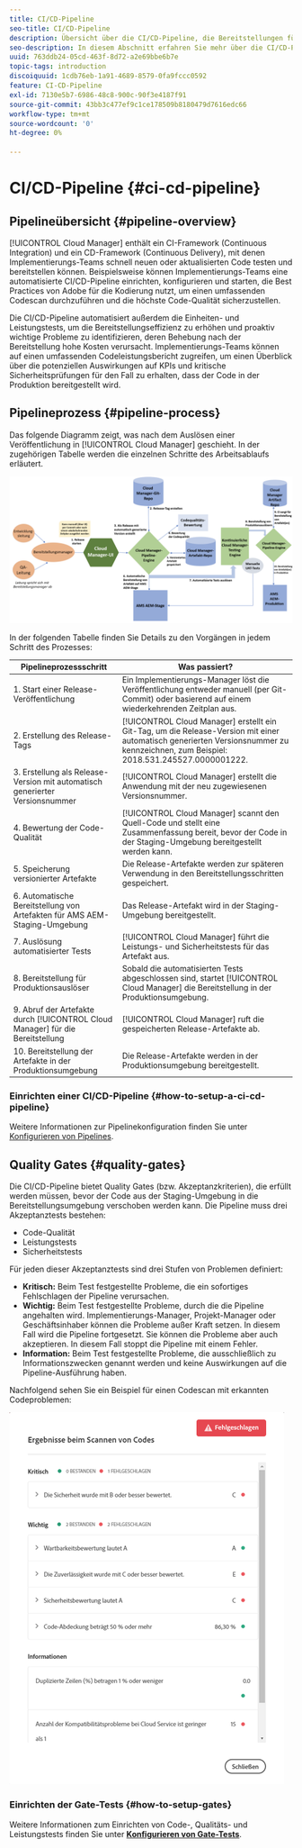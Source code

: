 ```yaml
---
title: CI/CD-Pipeline
seo-title: CI/CD-Pipeline
description: Übersicht über die CI/CD-Pipeline, die Bereitstellungen für Staging und Produktion in Cloud Manager verwaltet
seo-description: In diesem Abschnitt erfahren Sie mehr über die CI/CD-Pipeline, die Bereitstellungen für die Staging- und Produktionsumgebung in Cloud Manager verarbeitet
uuid: 763ddb24-05cd-463f-8d72-a2e69bbe6b7e
topic-tags: introduction
discoiquuid: 1cdb76eb-1a91-4689-8579-0fa9fccc0592
feature: CI-CD-Pipeline
exl-id: 7130e5b7-6986-48c8-900c-90f3e4187f91
source-git-commit: 43bb3c477ef9c1ce178509b8180479d7616edc66
workflow-type: tm+mt
source-wordcount: '0'
ht-degree: 0%

---
```


# CI/CD-Pipeline {#ci-cd-pipeline}

## Pipelineübersicht {#pipeline-overview}

[!UICONTROL Cloud Manager] enthält ein CI-Framework (Continuous Integration) und ein CD-Framework (Continuous Delivery), mit denen Implementierungs-Teams schnell neuen oder aktualisierten Code testen und bereitstellen können. Beispielsweise können Implementierungs-Teams eine automatisierte CI/CD-Pipeline einrichten, konfigurieren und starten, die Best Practices von Adobe für die Kodierung nutzt, um einen umfassenden Codescan durchzuführen und die höchste Code-Qualität sicherzustellen.

Die CI/CD-Pipeline automatisiert außerdem die Einheiten- und Leistungstests, um die Bereitstellungseffizienz zu erhöhen und proaktiv wichtige Probleme zu identifizieren, deren Behebung nach der Bereitstellung hohe Kosten verursacht. Implementierungs-Teams können auf einen umfassenden Codeleistungsbericht zugreifen, um einen Überblick über die potenziellen Auswirkungen auf KPIs und kritische Sicherheitsprüfungen für den Fall zu erhalten, dass der Code in der Produktion bereitgestellt wird.

## Pipelineprozess {#pipeline-process}

Das folgende Diagramm zeigt, was nach dem Auslösen einer Veröffentlichung in [!UICONTROL Cloud Manager] geschieht. In der zugehörigen Tabelle werden die einzelnen Schritte des Arbeitsablaufs erläutert.

![](assets/screen_shot_2018-05-30at82457pm.png)

In der folgenden Tabelle finden Sie Details zu den Vorgängen in jedem Schritt des Prozesses:

| Pipelineprozessschritt | Was passiert? |
|---|---|
| 1. Start einer Release-Veröffentlichung | Ein Implementierungs-Manager löst die Veröffentlichung entweder manuell (per Git-Commit) oder basierend auf einem wiederkehrenden Zeitplan aus. |
| 2. Erstellung des Release-Tags | [!UICONTROL Cloud Manager] erstellt ein Git-Tag, um die Release-Version mit einer automatisch generierten Versionsnummer zu kennzeichnen, zum Beispiel: 2018.531.245527.0000001222. |
| 3. Erstellung als Release-Version mit automatisch generierter Versionsnummer | [!UICONTROL Cloud Manager] erstellt die Anwendung mit der neu zugewiesenen Versionsnummer. |
| 4. Bewertung der Code-Qualität | [!UICONTROL Cloud Manager] scannt den Quell-Code und stellt eine Zusammenfassung bereit, bevor der Code in der Staging-Umgebung bereitgestellt werden kann. |
| 5. Speicherung versionierter Artefakte | Die Release-Artefakte werden zur späteren Verwendung in den Bereitstellungsschritten gespeichert. |
| 6. Automatische Bereitstellung von Artefakten für AMS AEM-Staging-Umgebung | Das Release-Artefakt wird in der Staging-Umgebung bereitgestellt. |
| 7. Auslösung automatisierter Tests | [!UICONTROL Cloud Manager] führt die Leistungs- und Sicherheitstests für das Artefakt aus. |
| 8. Bereitstellung für Produktionsauslöser | Sobald die automatisierten Tests abgeschlossen sind, startet [!UICONTROL Cloud Manager] die Bereitstellung in der Produktionsumgebung. |
| 9. Abruf der Artefakte durch [!UICONTROL Cloud Manager] für die Bereitstellung | [!UICONTROL Cloud Manager] ruft die gespeicherten Release-Artefakte ab. |
| 10. Bereitstellung der Artefakte in der Produktionsumgebung | Die Release-Artefakte werden in der Produktionsumgebung bereitgestellt. |

### Einrichten einer CI/CD-Pipeline {#how-to-setup-a-ci-cd-pipeline}

Weitere Informationen zur Pipelinekonfiguration finden Sie unter [Konfigurieren von Pipelines](configuring-pipeline.md).

## Quality Gates {#quality-gates}

Die CI/CD-Pipeline bietet Quality Gates (bzw. Akzeptanzkriterien), die erfüllt werden müssen, bevor der Code aus der Staging-Umgebung in die Bereitstellungsumgebung verschoben werden kann. Die Pipeline muss drei Akzeptanztests bestehen:

* Code-Qualität
* Leistungstests
* Sicherheitstests

Für jeden dieser Akzeptanztests sind drei Stufen von Problemen definiert:

* **Kritisch:** Beim Test festgestellte Probleme, die ein sofortiges Fehlschlagen der Pipeline verursachen.
* **Wichtig:** Beim Test festgestellte Probleme, durch die die Pipeline angehalten wird. Implementierungs-Manager, Projekt-Manager oder Geschäftsinhaber können die Probleme außer Kraft setzen. In diesem Fall wird die Pipeline fortgesetzt. Sie können die Probleme aber auch akzeptieren. In diesem Fall stoppt die Pipeline mit einem Fehler.
* **Information:** Beim Test festgestellte Probleme, die ausschließlich zu Informationszwecken genannt werden und keine Auswirkungen auf die Pipeline-Ausführung haben.

Nachfolgend sehen Sie ein Beispiel für einen Codescan mit erkannten Codeproblemen:

![](assets/quality-gate-failed.png)

### Einrichten der Gate-Tests {#how-to-setup-gates}

Weitere Informationen zum Einrichten von Code-, Qualitäts- und Leistungstests finden Sie unter **[Konfigurieren von Gate-Tests](configuring-pipeline.md)**.
